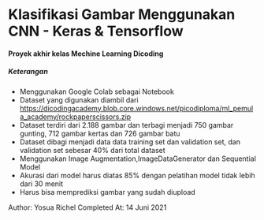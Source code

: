 # Klasifikasi Gambar Menggunakan CNN - Keras & Tensorflow
#### Proyek akhir kelas Mechine Learning Dicoding

##### Keterangan
* Menggunakan Google Colab sebagai Notebook
* Dataset yang digunakan diambil dari https://dicodingacademy.blob.core.windows.net/picodiploma/ml_pemula_academy/rockpaperscissors.zip
* Dataset terdiri dari 2.188 gambar dan terbagi menjadi 750 gambar gunting, 712 gambar kertas dan 726 gambar batu
* Dataset dibagi menjadi data data training set dan validation set, dan validation set sebesar 40% dari total dataset
* Menggunakan Image Augmentation,ImageDataGenerator dan Sequential Model
* Akurasi dari model harus diatas 85% dengan pelatihan model tidak lebih dari 30 menit
* Harus bisa memprediksi gambar yang sudah diupload

Author: Yosua Richel
Completed At: 14 Juni 2021